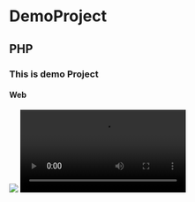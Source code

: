 <h1>DemoProject</h1>
<h2>PHP</h2>
<h3>This is demo Project</h3>
<h4>Web</h4>

<img src="https://drive.google.com/thumbnail?id=1TYpvy3uDBxFQT7_KUvfThyM7nqYsWp2z" />

<video controls>
<source src="https://drive.google.com/uc?export=preview&id=1hRk5vBYz6GuFADb2ALMDl7sLDVBsv7OM" type="video/mp4">
Your browser does not support the video tag.
</video>

